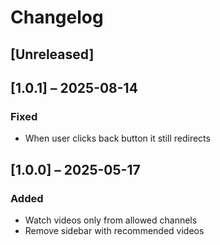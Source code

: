 # Changelog

## [Unreleased]

## [1.0.1] – 2025-08-14

### Fixed

- When user clicks back button it still redirects

## [1.0.0] – 2025-05-17

### Added

- Watch videos only from allowed channels
- Remove sidebar with recommended videos
